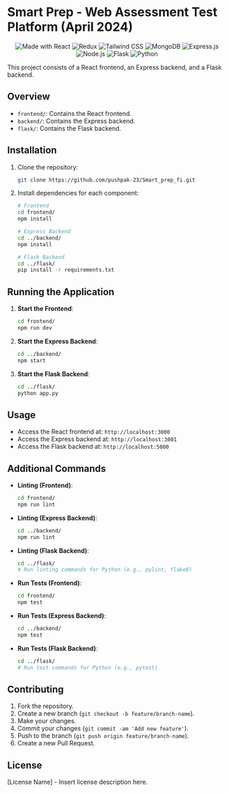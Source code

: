 # Smart Prep - Web Assessment Test Platform (April 2024)

<p align="center">
  <img src="https://img.shields.io/badge/Made%20with-React-blue?style=for-the-badge&logo=react" alt="Made with React">
  <img src="https://img.shields.io/badge/Redux-%23764ABC.svg?style=for-the-badge&logo=redux&logoColor=white" alt="Redux">
  <img src="https://img.shields.io/badge/Tailwind CSS-%231a202c.svg?style=for-the-badge&logo=tailwind-css&logoColor=white" alt="Tailwind CSS">
  <img src="https://img.shields.io/badge/MongoDB-%234ea94b.svg?style=for-the-badge&logo=mongodb&logoColor=white" alt="MongoDB">
  <img src="https://img.shields.io/badge/Express.js-%23404d59.svg?style=for-the-badge" alt="Express.js">
  <img src="https://img.shields.io/badge/Node.js-%234ea94b.svg?style=for-the-badge&logo=node.js&logoColor=white" alt="Node.js">
  <img src="https://img.shields.io/badge/Flask-%23000.svg?style=for-the-badge&logo=flask&logoColor=white" alt="Flask">
  <img src="https://img.shields.io/badge/Python-%2314354C.svg?style=for-the-badge&logo=python&logoColor=white" alt="Python">
</p>
This project consists of a React frontend, an Express backend, and a Flask backend.

## Overview

- `frontend/`: Contains the React frontend.
- `backend/`: Contains the Express backend.
- `flask/`: Contains the Flask backend.

## Installation

1. Clone the repository:

    ```bash
    git clone https://github.com/pushpak-23/Smart_prep_fi.git
    ```

2. Install dependencies for each component:

    ```bash
    # Frontend
    cd frontend/
    npm install

    # Express Backend
    cd ../backend/
    npm install

    # Flask Backend
    cd ../flask/
    pip install -r requirements.txt
    ```

## Running the Application

1. **Start the Frontend**:

    ```bash
    cd frontend/
    npm run dev
    ```

2. **Start the Express Backend**:

    ```bash
    cd ../backend/
    npm start
    ```

3. **Start the Flask Backend**:

    ```bash
    cd ../flask/
    python app.py
    ```

## Usage

- Access the React frontend at: `http://localhost:3000`
- Access the Express backend at: `http://localhost:3001`
- Access the Flask backend at: `http://localhost:5000`

## Additional Commands

- **Linting (Frontend)**:

    ```bash
    cd frontend/
    npm run lint
    ```

- **Linting (Express Backend)**:

    ```bash
    cd ../backend/
    npm run lint
    ```

- **Linting (Flask Backend)**:

    ```bash
    cd ../flask/
    # Run linting commands for Python (e.g., pylint, flake8)
    ```

- **Run Tests (Frontend)**:

    ```bash
    cd frontend/
    npm test
    ```

- **Run Tests (Express Backend)**:

    ```bash
    cd ../backend/
    npm test
    ```

- **Run Tests (Flask Backend)**:

    ```bash
    cd ../flask/
    # Run test commands for Python (e.g., pytest)
    ```

## Contributing

1. Fork the repository.
2. Create a new branch (`git checkout -b feature/branch-name`).
3. Make your changes.
4. Commit your changes (`git commit -am 'Add new feature'`).
5. Push to the branch (`git push origin feature/branch-name`).
6. Create a new Pull Request.

## License

[License Name] - Insert license description here.

